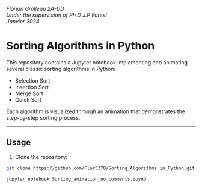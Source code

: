 *Florian Grolleau 2A-DD*  
*Under the supervision of Ph.D J.P Forest*  
*Janvier 2024*

# Sorting Algorithms in Python

This repository contains a Jupyter notebook implementing and animating several classic sorting algorithms in Python:  
- Selection Sort  
- Insertion Sort  
- Merge Sort  
- Quick Sort  

Each algorithm is visualized through an animation that demonstrates the step-by-step sorting process.

---

## Usage

1. Clone the repository:

```bash
git clone https://github.com/Flor5378/Sorting_Algorithms_in_Python.git

jupyter notebook Sorting_animation_no_comments.ipynb
```

